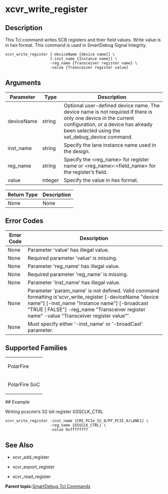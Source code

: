 # xcvr\_write\_register

## Description

This Tcl command writes SCB registers and their field values. Write value is in hex format. This command is used in SmartDebug Signal Integrity.

```
xcvr_write_register [-deviceName {device name}] \     
                    [-inst_name {Instance name}] \
                    -reg_name {Transceiver register name} \
                    -value {Transceiver register value}
```

## Arguments

|Parameter|Type|Description|
|---------|----|-----------|
|deviceName|string|Optional user-defined device name. The device name is not required if there is only one device in the current configuration, or a device has already been selected using the set\_debug\_device command.|
|inst\_name|string|Specify the lane instance name used in the design.|
|reg\_name|string|Specify the &lt;reg\_name&gt; for register name or &lt;reg\_name&gt;:&lt;field\_name&gt; for the register’s field.|
|value|integer|Specify the value in hex format.|

|Return Type|Description|
|-----------|-----------|
|None|None|

## Error Codes

|Error Code|Description|
|----------|-----------|
|None|Parameter 'value' has illegal value.|
|None|Required parameter 'value' is missing.|
|None|Parameter 'reg\_name' has illegal value.|
|None|Required parameter 'reg\_name' is missing.|
|None|Parameter 'inst\_name' has illegal value.|
|None|Parameter 'param\_name' is not defined. Valid command formatting is'xcvr\_write\_register \[-deviceName "device name"\] \[-inst\_name "Instance name"\] \[-broadcast "TRUE \| FALSE"\] -reg\_name "Transceiver register name" -value "Transceiver register value"'.|
|None​|Must specify either '-inst\_name' or '-broadCast' parameter.|

## Supported Families

<table id="GUID-1D911BEF-708A-4279-B55C-9EB47DD957EE"><tbody><tr><td>

PolarFire

</td></tr><tr><td>

PolarFire SoC

</td></tr></tbody>
</table>## Example

Writing pcscmn’s 32-bit register GSSCLK\_CTRL

```
xcvr_write_register -inst_name {CM1_PCIe_SS_0/PF_PCIE_0/LANE1} \
                    -reg_name {GSSCLK_CTRL} \
                    -value 0xffffffff
```

## See Also

-   xcvr\_add\_register​​​

-   xcvr\_export\_register

-   xcvr\_read\_register


**Parent topic:**[SmartDebug Tcl Commands](GUID-5F0515FB-DC45-4C39-86E5-8B7DC659F010.md)


